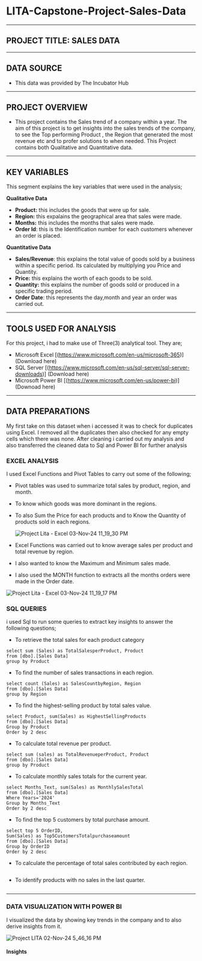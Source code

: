 # LITA-Capstone-Project-Sales-Data
---
## PROJECT TITLE: SALES DATA
---
## DATA SOURCE
- This data was provided by The Incubator Hub
---
## PROJECT OVERVIEW
- This project contains the Sales trend of a company within a year. The aim of this project is to get insights into the sales trends of the company, to see the Top performing Product , the Region that generated the most revenue etc and to profer solutions to when needed. This Project contains both Qualitative and Quantitative data.
---
## KEY VARIABLES
This segment explains the key variables that were used in the analysis;

**Qualitative Data** 
-  **Product:** this includes the goods that were up for sale.
-  **Region:** this expalains the geographical area that sales were made.
-  **Months:** this includes the months that sales were made.
-  **Order Id**: this is the Identification number for each customers whenever an order is placed.

  **Quantitative Data**
-  **Sales/Revenue**: this explains the total value of goods sold by a business within a specific period. Its calculated by multiplying you Price and Quantity.
- **Price:** this explains the worth of each goods to be sold.
-  **Quantity:** this explains the number of goods sold or produced in a specific trading period.
-  **Order Date**: this represents the day,month and year an order was carried out.
---
## TOOLS USED FOR ANALYSIS
For this project, i had to make use of Three(3) analytical tool. They are;
-  Microsoft Excel [(https://www.microsoft.com/en-us/microsoft-365)] (Download here)
-  SQL Server [(https://www.microsoft.com/en-us/sql-server/sql-server-downloads)] (Download here)
-  Microsoft Power BI [(https://www.microsoft.com/en-us/power-bi)] (Downoad here)
--- 
## DATA PREPARATIONS
My first take on this dataset when i accessed it was to check for duplicates using Excel. I removed all the duplicates then also checked for any empty cells which there was none. After cleaning i carried out my analysis and also transferred the cleaned data to Sql and Power BI for further analysis
### EXCEL ANALYSIS
I used Excel Functions and Pivot Tables to carry out some of the following;
- Pivot tables was used to summarize total sales by product, region, and month.
- To know which goods was more dominant in the regions.
- To also Sum the Price for each products and to Know the Quantity of products sold in each regions.

  ![Project Lita - Excel 03-Nov-24 11_19_30 PM](https://github.com/user-attachments/assets/5d8cc227-aaeb-407a-a6ec-19bbe84c0104)

-  Excel Functions was carried out to know  average sales per product and total revenue by region.
-  I also wanted to know the Maximum and Minimum sales made.
-  I also used the MONTH function to extracts all the months orders were made in the Order date.

  ![Project Lita - Excel 03-Nov-24 11_19_17 PM](https://github.com/user-attachments/assets/07961e5c-91f1-448d-a97a-b2b8d17a525c)

### SQL QUERIES
i used Sql to run some queries to extract key insights to answer the following questions;
-  To retrieve the total sales for each product category
``` 
select sum (Sales) as TotalSalesperProduct, Product
from [dbo].[Sales Data]
group by Product
```
- To find the number of sales transactions in each region.
```
select count (Sales) as SalesCountbyRegion, Region
from [dbo].[Sales Data]
group by Region
```
- To find the highest-selling product by total sales value.
```
select Product, sum(Sales) as HighestSellingProducts
from [dbo].[Sales Data]
Group by Product
Order by 2 desc
```
- To calculate total revenue per product.
```
select sum (sales) as TotalRevenueperProduct, Product
from [dbo].[Sales Data]
group by Product
```
- To calculate monthly sales totals for the current year.
```
select Months_Text, sum(Sales) as MonthlySalesTotal
from [dbo].[Sales Data]
Where Years='2024'
Group by Months_Text 
Order by 2 desc
```
- To find the top 5 customers by total purchase amount.
```
select top 5 OrderID,
Sum(Sales) as Top5CustomersTotalpurchaseamount
from [dbo].[Sales Data]
Group by OrderID
Order by 2 desc
```
- To calculate the percentage of total sales contributed by each region.
  ```

  ```
- To identify products with no sales in the last quarter.
```

```
---
### DATA VISUALIZATION WITH POWER BI
I visualized the data by showing key trends in the company and to also derive insights from it.

![Project LITA 02-Nov-24 5_46_16 PM](https://github.com/user-attachments/assets/3180056d-3382-4c7e-97b7-9e08b703f633)

#### Insights



